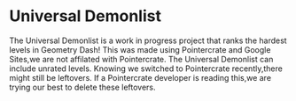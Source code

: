 # Universal Demonlist
The Universal Demonlist is a work in progress project that ranks the hardest levels in Geometry Dash!
This was made using Pointercrate and Google Sites,we are not affilated with Pointercrate.
The Universal Demonlist can include unrated levels.
Knowing we switched to Pointercrate recently,there might still be leftovers. If a Pointercrate developer is reading this,we are trying our best to delete these leftovers.
